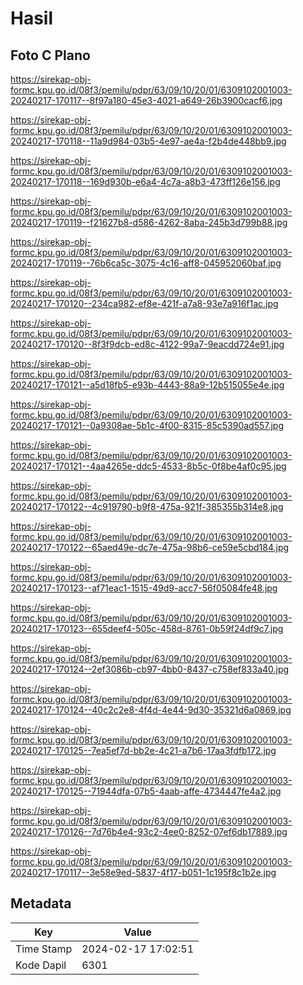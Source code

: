 # Hasil

## Foto C Plano

https://sirekap-obj-formc.kpu.go.id/08f3/pemilu/pdpr/63/09/10/20/01/6309102001003-20240217-170117--8f97a180-45e3-4021-a649-26b3900cacf6.jpg

https://sirekap-obj-formc.kpu.go.id/08f3/pemilu/pdpr/63/09/10/20/01/6309102001003-20240217-170118--11a9d984-03b5-4e97-ae4a-f2b4de448bb9.jpg

https://sirekap-obj-formc.kpu.go.id/08f3/pemilu/pdpr/63/09/10/20/01/6309102001003-20240217-170118--169d930b-e6a4-4c7a-a8b3-473ff126e156.jpg

https://sirekap-obj-formc.kpu.go.id/08f3/pemilu/pdpr/63/09/10/20/01/6309102001003-20240217-170119--f21627b8-d586-4262-8aba-245b3d799b88.jpg

https://sirekap-obj-formc.kpu.go.id/08f3/pemilu/pdpr/63/09/10/20/01/6309102001003-20240217-170119--76b6ca5c-3075-4c16-aff8-045952060baf.jpg

https://sirekap-obj-formc.kpu.go.id/08f3/pemilu/pdpr/63/09/10/20/01/6309102001003-20240217-170120--234ca982-ef8e-421f-a7a8-93e7a916f1ac.jpg

https://sirekap-obj-formc.kpu.go.id/08f3/pemilu/pdpr/63/09/10/20/01/6309102001003-20240217-170120--8f3f9dcb-ed8c-4122-99a7-9eacdd724e91.jpg

https://sirekap-obj-formc.kpu.go.id/08f3/pemilu/pdpr/63/09/10/20/01/6309102001003-20240217-170121--a5d18fb5-e93b-4443-88a9-12b515055e4e.jpg

https://sirekap-obj-formc.kpu.go.id/08f3/pemilu/pdpr/63/09/10/20/01/6309102001003-20240217-170121--0a9308ae-5b1c-4f00-8315-85c5390ad557.jpg

https://sirekap-obj-formc.kpu.go.id/08f3/pemilu/pdpr/63/09/10/20/01/6309102001003-20240217-170121--4aa4265e-ddc5-4533-8b5c-0f8be4af0c95.jpg

https://sirekap-obj-formc.kpu.go.id/08f3/pemilu/pdpr/63/09/10/20/01/6309102001003-20240217-170122--4c919790-b9f8-475a-921f-385355b314e8.jpg

https://sirekap-obj-formc.kpu.go.id/08f3/pemilu/pdpr/63/09/10/20/01/6309102001003-20240217-170122--65aed49e-dc7e-475a-98b6-ce59e5cbd184.jpg

https://sirekap-obj-formc.kpu.go.id/08f3/pemilu/pdpr/63/09/10/20/01/6309102001003-20240217-170123--af71eac1-1515-49d9-acc7-56f05084fe48.jpg

https://sirekap-obj-formc.kpu.go.id/08f3/pemilu/pdpr/63/09/10/20/01/6309102001003-20240217-170123--655deef4-505c-458d-8761-0b59f24df9c7.jpg

https://sirekap-obj-formc.kpu.go.id/08f3/pemilu/pdpr/63/09/10/20/01/6309102001003-20240217-170124--2ef3086b-cb97-4bb0-8437-c758ef833a40.jpg

https://sirekap-obj-formc.kpu.go.id/08f3/pemilu/pdpr/63/09/10/20/01/6309102001003-20240217-170124--40c2c2e8-4f4d-4e44-9d30-35321d6a0869.jpg

https://sirekap-obj-formc.kpu.go.id/08f3/pemilu/pdpr/63/09/10/20/01/6309102001003-20240217-170125--7ea5ef7d-bb2e-4c21-a7b6-17aa3fdfb172.jpg

https://sirekap-obj-formc.kpu.go.id/08f3/pemilu/pdpr/63/09/10/20/01/6309102001003-20240217-170125--71944dfa-07b5-4aab-affe-4734447fe4a2.jpg

https://sirekap-obj-formc.kpu.go.id/08f3/pemilu/pdpr/63/09/10/20/01/6309102001003-20240217-170126--7d76b4e4-93c2-4ee0-8252-07ef6db17889.jpg

https://sirekap-obj-formc.kpu.go.id/08f3/pemilu/pdpr/63/09/10/20/01/6309102001003-20240217-170117--3e58e9ed-5837-4f17-b051-1c195f8c1b2e.jpg


## Metadata

| Key        | Value               |
| ---------- | ------------------- |
| Time Stamp | 2024-02-17 17:02:51 |
| Kode Dapil | 6301                |



